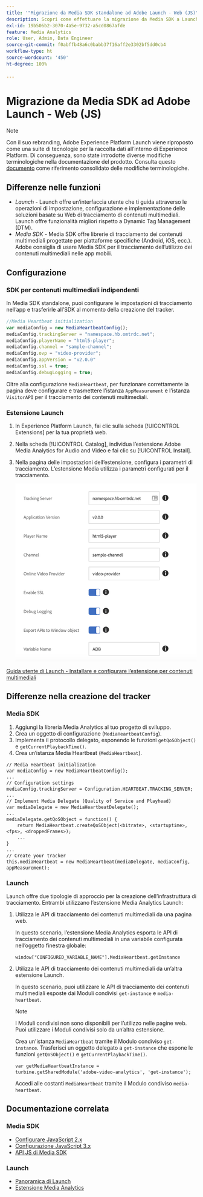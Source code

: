 ```yaml
---
title: '"Migrazione da Media SDK standalone ad Adobe Launch - Web (JS)"'
description: Scopri come effettuare la migrazione da Media SDK a Launch per JS.
exl-id: 19b506b2-3070-4a5e-9732-a5cd0867afde
feature: Media Analytics
role: User, Admin, Data Engineer
source-git-commit: f0abffb48a6c0babb37f16aff2e3302bf5dd0cb4
workflow-type: ht
source-wordcount: '450'
ht-degree: 100%

---
```


# Migrazione da Media SDK ad Adobe Launch - Web (JS)

>[!NOTE]
>Con il suo rebranding, Adobe Experience Platform Launch viene riproposto come una suite di tecnologie per la raccolta dati all’interno di Experience Platform. Di conseguenza, sono state introdotte diverse modifiche terminologiche nella documentazione del prodotto. Consulta questo [documento](https://experienceleague.adobe.com/docs/experience-platform/tags/term-updates.html?lang=it) come riferimento consolidato delle modifiche terminologiche.

## Differenze nelle funzioni

* *Launch* - Launch offre un’interfaccia utente che ti guida attraverso le operazioni di impostazione, configurazione e implementazione delle soluzioni basate su Web di tracciamento di contenuti multimediali. Launch offre funzionalità migliori rispetto a Dynamic Tag Management (DTM).
* *Media SDK* - Media SDK offre librerie di tracciamento dei contenuti multimediali progettate per piattaforme specifiche (Android, iOS, ecc.). Adobe consiglia di usare Media SDK per il tracciamento dell’utilizzo dei contenuti multimediali nelle app mobili.

## Configurazione

### SDK per contenuti multimediali indipendenti

In Media SDK standalone, puoi configurare le impostazioni di tracciamento nell’app
e trasferirle all’SDK al momento della creazione del tracker.

```javascript
//Media Heartbeat initialization
var mediaConfig = new MediaHeartbeatConfig();
mediaConfig.trackingServer = "namespace.hb.omtrdc.net";
mediaConfig.playerName = "html5-player";
mediaConfig.channel = "sample-channel";
mediaConfig.ovp = "video-provider";
mediaConfig.appVersion = "v2.0.0"
mediaConfig.ssl = true;
mediaConfig.debugLogging = true;
```

Oltre alla configurazione `MediaHeartbeat`, per funzionare correttamente la pagina deve configurare e trasmettere
l’istanza `AppMeasurement` e l’istanza `VisitorAPI` per il tracciamento dei contenuti multimediali.

### Estensione Launch

1. In Experience Platform Launch, fai clic sulla scheda [!UICONTROL Extensions] per 
la tua proprietà web.
1. Nella scheda [!UICONTROL Catalog], individua l’estensione Adobe Media Analytics for Audio and
Video e fai clic su [!UICONTROL Install].
1. Nella pagina delle impostazioni dell’estensione, configura i parametri di tracciamento.
L’estensione Media utilizza i parametri configurati per il tracciamento.

   ![](assets/launch_config_js.png)

[Guida utente di Launch - Installare e configurare l’estensione per contenuti multimediali](https://experienceleague.adobe.com/docs/experience-platform/tags/extensions/adobe/media-analytics/overview.html?lang=it#install-and-configure-the-ma-extension)

## Differenze nella creazione del tracker

### Media SDK

1. Aggiungi la libreria Media Analytics al tuo progetto di sviluppo.
1. Crea un oggetto di configurazione (`MediaHeartbeatConfig`).
1. Implementa il protocollo delegato, esponendo le funzioni `getQoSObject()` e `getCurrentPlaybackTime()`.
1. Crea un’istanza Media Heartbeat (`MediaHeartbeat`).

```
// Media Heartbeat initialization
var mediaConfig = new MediaHeartbeatConfig();
...
// Configuration settings
mediaConfig.trackingServer = Configuration.HEARTBEAT.TRACKING_SERVER;
...
// Implement Media Delegate (Quality of Service and Playhead)
var mediaDelegate = new MediaHeartbeatDelegate();
...
mediaDelegate.getQoSObject = function() {
    return MediaHeartbeat.createQoSObject(<bitrate>, <startuptime>, <fps>, <droppedFrames>);
    ...
}
...
// Create your tracker
this.mediaHeartbeat = new MediaHeartbeat(mediaDelegate, mediaConfig, appMeasurement);
```

<!--  Dead Link - from 2019 - can't locate where this should go
[Media SDK - Tracker Creation](https://experienceleague.adobe.com/docs/media-analytics/using/sdk-implement/cookbook/sdk-vs-launch-qoe.html) -->

### Launch

Launch offre due tipologie di approccio per la creazione dell’infrastruttura di tracciamento. Entrambi utilizzano l’estensione Media Analytics Launch:

1. Utilizza le API di tracciamento dei contenuti multimediali da una pagina web.

   In questo scenario, l’estensione Media Analytics esporta le API di tracciamento dei contenuti multimediali in una variabile configurata nell’oggetto finestra globale:

   ```
   window["CONFIGURED_VARIABLE_NAME"].MediaHeartbeat.getInstance
   ```

1. Utilizza le API di tracciamento dei contenuti multimediali da un’altra estensione Launch.

   In questo scenario, puoi utilizzare le API di tracciamento dei contenuti multimediali esposte dai Moduli condivisi `get-instance` e `media-heartbeat`.

   >[!NOTE]
   >
   >I Moduli condivisi non sono disponibili per l’utilizzo nelle pagine web. Puoi utilizzare i Moduli condivisi solo da un’altra estensione.

   Crea un&#39;istanza `MediaHeartbeat` tramite il Modulo condiviso `get-instance`.
Trasferisci un oggetto delegato a `get-instance` che espone le funzioni `getQoSObject()` e `getCurrentPlaybackTime()`.

   ```
   var getMediaHeartbeatInstance =
   turbine.getSharedModule('adobe-video-analytics', 'get-instance');
   ```

   Accedi alle costanti `MediaHeartbeat` tramite il Modulo condiviso `media-heartbeat`.

## Documentazione correlata

### Media SDK

* [Configurare JavaScript 2.x](/help/sdk-implement/setup/setup-javascript/set-up-js-2.md)
* [Configurazione JavaScript 3.x ](/help/sdk-implement/setup/setup-javascript/set-up-js-3.md)
* [API JS di Media SDK](https://adobe-marketing-cloud.github.io/media-sdks/reference/javascript/MediaHeartbeat.html)

### Launch

* [Panoramica di Launch](https://experienceleague.adobe.com/docs/experience-platform/tags/home.html?lang=it)
* [Estensione Media Analytics](https://experienceleague.adobe.com/docs/experience-platform/tags/extensions/adobe/media-analytics/overview.html?lang=it)
